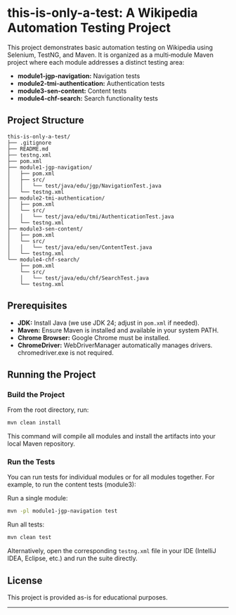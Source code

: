 # this-is-only-a-test: A Wikipedia Automation Testing Project

This project demonstrates basic automation testing on Wikipedia using Selenium, TestNG, and Maven. It is organized as a multi‑module Maven project where each module addresses a distinct testing area:

- **module1-jgp-navigation:** Navigation tests
- **module2-tmi-authentication:** Authentication tests
- **module3-sen-content:** Content tests
- **module4-chf-search:** Search functionality tests

## Project Structure

```
this-is-only-a-test/
├── .gitignore
├── README.md
├── testng.xml
├── pom.xml
├── module1-jgp-navigation/
│   ├── pom.xml
│   ├── src/
│   │   └── test/java/edu/jgp/NavigationTest.java
│   └── testng.xml
├── module2-tmi-authentication/
│   ├── pom.xml
│   └── src/
│   │   └── test/java/edu/tmi/AuthenticationTest.java
│   └── testng.xml
├── module3-sen-content/
│   ├── pom.xml
│   └── src/
│   │   └── test/java/edu/sen/ContentTest.java
│   └── testng.xml
└── module4-chf-search/
    ├── pom.xml
    └── src/
    │   └── test/java/edu/chf/SearchTest.java
    └── testng.xml
```

## Prerequisites

- **JDK:** Install Java (we use JDK 24; adjust in `pom.xml` if needed).
- **Maven:** Ensure Maven is installed and available in your system PATH.
- **Chrome Browser:** Google Chrome must be installed.
- **ChromeDriver:** WebDriverManager automatically manages drivers.
chromedriver.exe is not required.

## Running the Project

### Build the Project

From the root directory, run:

```bash
mvn clean install
```

This command will compile all modules and install the artifacts into your local Maven repository.

### Run the Tests

You can run tests for individual modules or for all modules together. For example, to run the content tests (module3):

Run a single module:

```bash
mvn -pl module1-jgp-navigation test
```

Run all tests:

```bash
mvn clean test
```

Alternatively, open the corresponding `testng.xml` file in your IDE (IntelliJ IDEA, Eclipse, etc.) and run the suite directly.

## License

This project is provided as-is for educational purposes.

---
